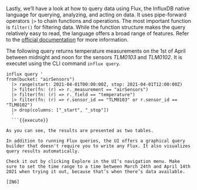 Lastly, we’ll have a look at how to query data using Flux, the InfluxDB native language for querying, analyzing, and acting on data. It uses pipe-forward operators `|>` to chain functions and operations. The most important function is `filter()` for filtering data. While the function structure makes the query relatively easy to read, the language offers a broad range of features. Refer to the [official documentation](https://docs.influxdata.com/influxdb/v2.0/query-data/flux/) for more information.

The following query returns temperature measurements on the 1st of April between midnight and noon for the sensors *TLM0103* and *TLM0102*. It is executet using the CLI command `influx query`.

```
influx query '
from(bucket: "airSensors")
  |> range(start: 2021-04-01T00:00:00Z, stop: 2021-04-01T12:00:00Z)
  |> filter(fn: (r) => r._measurement == "airSensors")
  |> filter(fn: (r) => r._field == "temperature")
  |> filter(fn: (r) => r.sensor_id == "TLM0103" or r.sensor_id == "TLM0102")
  |> drop(columns: ["_start", "_stop"])
  '
  ```{{execute}}

As you can see, the results are presented as two tables.

In addition to running Flux queries, the UI offers a graphical query builder that doesn't require you to write any Flux. It also visualizes query results automatically.

Check it out by clicking Explore in the UI’s navigation menu. Make sure to set the time range to a time between March 24th and April 14th 2021 when trying it out, because that’s when there’s data available.

[IN6]